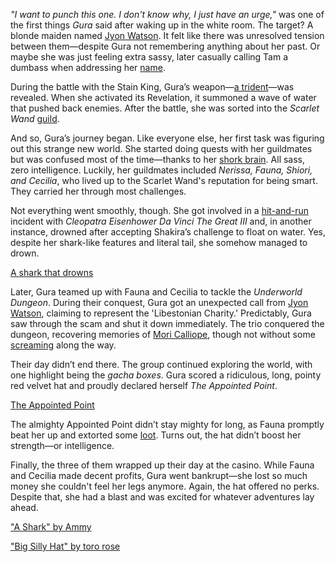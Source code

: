 _"I want to punch this one. I don't know why, I just have an urge,"_ was one of the first things _Gura_ said after waking up in the white room. The target? A blonde maiden named [Jyon Watson](https://www.youtube.com/live/PJtapc2_7ok?si=Y5cIDsVzAWQ_KLyt&t=535). It felt like there was unresolved tension between them—despite Gura not remembering anything about her past. Or maybe she was just feeling extra sassy, later casually calling Tam a dumbass when addressing her [name](https://www.youtube.com/live/PJtapc2_7ok?si=DZTu5_2xTqaUWn3X&t=2562).

During the battle with the Stain King, Gura’s weapon—[a trident](https://www.youtube.com/live/PJtapc2_7ok?si=iOr1m3bizOsFkBs6&t=3078)—was revealed. When she activated its Revelation, it summoned a wave of water that pushed back enemies. After the battle, she was sorted into the _Scarlet Wand_ [guild](https://www.youtube.com/live/PJtapc2_7ok?si=0VHccAIdMWhD0QQf&t=3413).

And so, Gura’s journey began. Like everyone else, her first task was figuring out this strange new world. She started doing quests with her guildmates but was confused most of the time—thanks to her [shork brain](https://www.youtube.com/live/PJtapc2_7ok?si=6UmKNJggTOPF7KXR&t=5172). All sass, zero intelligence. Luckily, her guildmates included _Nerissa, Fauna, Shiori, and Cecilia_, who lived up to the Scarlet Wand's reputation for being smart. They carried her through most challenges.

Not everything went smoothly, though. She got involved in a [hit-and-run](https://www.youtube.com/live/PJtapc2_7ok?si=SyZDDDTLhI0pvuNb&t=5252) incident with _Cleopatra Eisenhower Da Vinci The Great III_ and, in another instance, drowned after accepting Shakira’s challenge to float on water. Yes, despite her shark-like features and literal tail, she somehow managed to drown.

[A shark that drowns](#embed:https://www.youtube.com/live/PJtapc2_7ok?t=6778)

Later, Gura teamed up with Fauna and Cecilia to tackle the _Underworld Dungeon_. During their conquest, Gura got an unexpected call from [Jyon Watson](https://www.youtube.com/live/PJtapc2_7ok?si=Zjtfn-It4RAxI-V-&t=7423), claiming to represent the 'Libestonian Charity.' Predictably, Gura saw through the scam and shut it down immediately. The trio conquered the dungeon, recovering memories of [Mori Calliope](https://www.youtube.com/live/PJtapc2_7ok?si=Jtp8XzHA_FLV9Wi9&t=9383), though not without some [screaming](https://www.youtube.com/live/PJtapc2_7ok?si=Zst9EdhSWxT2Oh3-&t=7627) along the way.

Their day didn’t end there. The group continued exploring the world, with one highlight being the _gacha boxes_. Gura scored a ridiculous, long, pointy red velvet hat and proudly declared herself _The Appointed Point_.

[The Appointed Point](#embed:https://www.youtube.com/live/PJtapc2_7ok?t=10161)

The almighty Appointed Point didn’t stay mighty for long, as Fauna promptly beat her up and extorted some [loot](https://www.youtube.com/live/PJtapc2_7ok?si=YkwgWZsNZ_jUp72e&t=10970). Turns out, the hat didn’t boost her strength—or intelligence.

Finally, the three of them wrapped up their day at the casino. While Fauna and Cecilia made decent profits, Gura went bankrupt—she lost so much money she couldn't feel her legs anymore. Again, the hat offered no perks. Despite that, she had a blast and was excited for whatever adventures lay ahead.

["A Shark" by Ammy](https://x.com/Ammiietty/status/1830136980811796710)

["Big Silly Hat" by toro rose](https://x.com/TororoRose/status/1830139747202728375)
